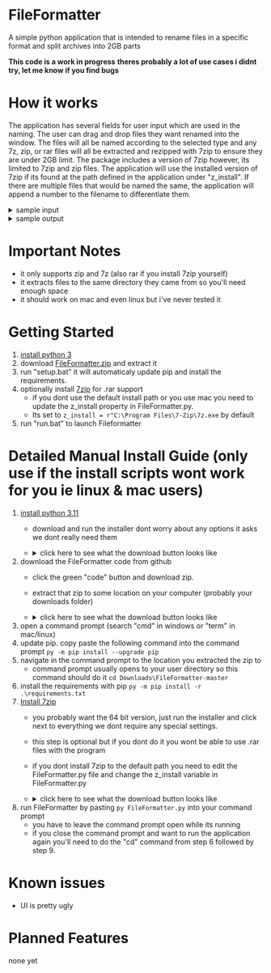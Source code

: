 # FileFormatter
A simple python application that is intended to rename files in a specific format and split archives into 2GB parts

**This code is a work in progress**
**theres probably a lot of use cases i didnt try, let me know if you find bugs**

# How it works

The application has several fields for user input which are used in the naming.  The user can drag and drop files they want renamed into the window.  The files will all be named according to the selected type and any 7z, zip, or rar files will all be extracted and rezipped with 7zip to ensure they are under 2GB limit.  The package includes a version of 7zip however, its limited to 7zip and zip files.  The application will use the installed version of 7zip if its found at the path defined in the application under "z_install".  If there are multiple files that would be named the same, the application will append a number to the filename to differentiate them.
<details>
  <summary>sample input</summary>
  
  ![image](https://user-images.githubusercontent.com/1356742/161444495-0bcb73e9-95bb-4535-b9e3-00b648b51d96.png)
</details>
<details>
  <summary>sample output</summary>
  
  ![image](https://user-images.githubusercontent.com/1356742/161444135-2182a6ae-fd0f-4556-896d-bde9602118cb.png)
</details>

# Important Notes
* it only supports zip and 7z (also rar if you install 7zip yourself)
* it extracts files to the same directory they came from so you'll need enough space
* it should work on mac and even linux but i've never tested it

# Getting Started
1. [install python 3](https://www.python.org/downloads/)
2. download [FileFormatter.zip](https://github.com/stevarms/FileFormatter/releases) and extract it
3. run "setup.bat" it will automaticaly update pip and install the requirements.
4. optionally install [7zip](https://www.7-zip.org/) for .rar support
    * if you dont use the default install path or you use mac you need to update the z_install property in FileFormatter.py.  
    * Its set to `z_install = r"C:\Program Files\7-Zip\7z.exe` by default
5. run "run.bat" to launch Fileformatter

# Detailed Manual Install Guide (only use if the install scripts wont work for you ie linux & mac users)
1. [install python 3.11](https://www.python.org/downloads/)
    * download and run the installer dont worry about any options it asks we dont really need them
    * <details>
        <summary>click here to see what the download button looks like</summary>

        ![image](https://user-images.githubusercontent.com/1356742/166838670-36a7ba18-c188-4d50-8741-b9b2f5086e00.png)
      </details>
2. download the FileFormatter code from github
    * click the green "code" button and download zip.
    * extract that zip to some location on your computer (probably your downloads folder)
    * <details>
        <summary>click here to see what the download button looks like</summary>

        ![image](https://user-images.githubusercontent.com/1356742/166839837-42a4e1e2-47f7-43b5-b2bc-72dc1c5e0394.png)
      </details>
3. open a command prompt (search "cmd" in windows or "term" in mac/linux)
4. update pip. copy paste the following command into the command prompt `py -m pip install --upgrade pip`
5. navigate in the command prompt to the location you extracted the zip to
    * command prompt usually opens to your user directory so this command should do it `cd Downloads\FileFormatter-master`
6. install the requirements with pip `py -m pip install -r .\requirements.txt`
7. [Install 7zip](https://www.7-zip.org/)
    * you probably want the 64 bit version, just run the installer and click next to everything we dont require any special settings.
    * this step is optional but if you dont do it you wont be able to use .rar files with the program
    * if you dont install 7zip to the default path you need to edit the FileFormatter.py file and change the z_install variable in FileFormatter.py
    * <details>
        <summary>click here to see what the download button looks like</summary>

        ![image](https://user-images.githubusercontent.com/1356742/166840812-1295c70a-189e-45e8-b8b9-52de01b70c6c.png)
      </details>
8. run FileFormatter by pasting `py FileFormatter.py` into your command prompt
    * you have to leave the command prompt open while its running
    * if you close the command prompt and want to run the application again you'll need to do the "cd" command from step 6 followed by step 9.
  
# Known issues
* UI is pretty ugly

# Planned Features
none yet
